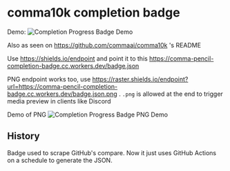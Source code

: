 # comma10k completion badge

Demo: ![Completion Progress Badge Demo](https://img.shields.io/endpoint?url=https%3A%2F%2Fcomma-pencil-completion-badge.cc.workers.dev%2Fbadge.json)

Also as seen on https://github.com/commaai/comma10k 's README

Use https://shields.io/endpoint and point it to this https://comma-pencil-completion-badge.cc.workers.dev/badge.json

PNG endpoint works too, use
https://raster.shields.io/endpoint?url=https://comma-pencil-completion-badge.cc.workers.dev/badge.json.png
. `.png` is allowed at the end to trigger media preview in clients like Discord

Demo of PNG
![Completion Progress Badge PNG Demo](https://raster.shields.io/endpoint?url=https://comma-pencil-completion-badge.cc.workers.dev/badge.json.png)

## History

Badge used to scrape GitHub's compare. Now it just uses GitHub Actions on a schedule to generate the JSON. 
